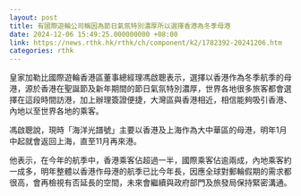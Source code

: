 ```yaml
---
layout: post
title: 有國際遊輪公司稱因為節日氣氛特別濃厚所以選擇香港為冬季母港
date: 2024-12-06 15:49:25.000000000 +08:00
link: https://news.rthk.hk/rthk/ch/component/k2/1782392-20241206.htm
categories: rthk
---
```


皇家加勒比國際遊輪香港區董事總經理馮啟聰表示，選擇以香港作為冬季航季的母港，源於香港在聖誕節及新年期間的節日氣氛特別濃厚，世界各地很多旅客都會選擇在這段時間訪港，加上辦理簽證便捷，大灣區與香港相近，相信能夠吸引香港、內地以至世界各地的乘客。

馮啟聰說，現時「海洋光譜號」主要以香港及上海作為大中華區的母港，明年1月中起就會返回上海，直至11月再來港。

他表示，在今年的航季中，香港乘客佔超過一半，國際乘客佔逾兩成，內地乘客約一成多，明年整體以香港作母港的航季已比今年長，因應全球對郵輪假期的需求都很高，會再檢視有否延長的空間，未來會繼續與政府部門及旅發局保持緊密溝通。
